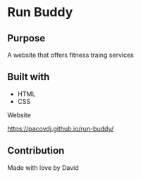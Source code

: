 # Run Buddy

## Purpose
A website that offers fitness traing services

## Built with
* HTML
* CSS

Website

https://pacovdj.github.io/run-buddy/

## Contribution
Made with love by David
